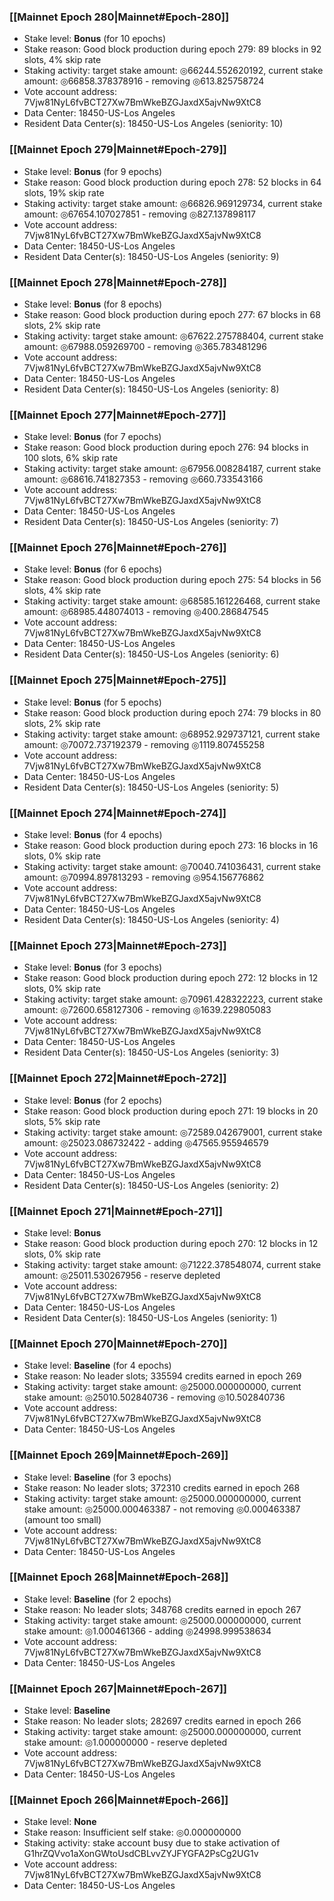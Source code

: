 ### [[Mainnet Epoch 280|Mainnet#Epoch-280]]
* Stake level: **Bonus** (for 10 epochs)
* Stake reason: Good block production during epoch 279: 89 blocks in 92 slots, 4% skip rate
* Staking activity: target stake amount: ◎66244.552620192, current stake amount: ◎66858.378378916 - removing ◎613.825758724
* Vote account address: 7Vjw81NyL6fvBCT27Xw7BmWkeBZGJaxdX5ajvNw9XtC8
* Data Center: 18450-US-Los Angeles
* Resident Data Center(s): 18450-US-Los Angeles (seniority: 10)
### [[Mainnet Epoch 279|Mainnet#Epoch-279]]
* Stake level: **Bonus** (for 9 epochs)
* Stake reason: Good block production during epoch 278: 52 blocks in 64 slots, 19% skip rate
* Staking activity: target stake amount: ◎66826.969129734, current stake amount: ◎67654.107027851 - removing ◎827.137898117
* Vote account address: 7Vjw81NyL6fvBCT27Xw7BmWkeBZGJaxdX5ajvNw9XtC8
* Data Center: 18450-US-Los Angeles
* Resident Data Center(s): 18450-US-Los Angeles (seniority: 9)
### [[Mainnet Epoch 278|Mainnet#Epoch-278]]
* Stake level: **Bonus** (for 8 epochs)
* Stake reason: Good block production during epoch 277: 67 blocks in 68 slots, 2% skip rate
* Staking activity: target stake amount: ◎67622.275788404, current stake amount: ◎67988.059269700 - removing ◎365.783481296
* Vote account address: 7Vjw81NyL6fvBCT27Xw7BmWkeBZGJaxdX5ajvNw9XtC8
* Data Center: 18450-US-Los Angeles
* Resident Data Center(s): 18450-US-Los Angeles (seniority: 8)
### [[Mainnet Epoch 277|Mainnet#Epoch-277]]
* Stake level: **Bonus** (for 7 epochs)
* Stake reason: Good block production during epoch 276: 94 blocks in 100 slots, 6% skip rate
* Staking activity: target stake amount: ◎67956.008284187, current stake amount: ◎68616.741827353 - removing ◎660.733543166
* Vote account address: 7Vjw81NyL6fvBCT27Xw7BmWkeBZGJaxdX5ajvNw9XtC8
* Data Center: 18450-US-Los Angeles
* Resident Data Center(s): 18450-US-Los Angeles (seniority: 7)
### [[Mainnet Epoch 276|Mainnet#Epoch-276]]
* Stake level: **Bonus** (for 6 epochs)
* Stake reason: Good block production during epoch 275: 54 blocks in 56 slots, 4% skip rate
* Staking activity: target stake amount: ◎68585.161226468, current stake amount: ◎68985.448074013 - removing ◎400.286847545
* Vote account address: 7Vjw81NyL6fvBCT27Xw7BmWkeBZGJaxdX5ajvNw9XtC8
* Data Center: 18450-US-Los Angeles
* Resident Data Center(s): 18450-US-Los Angeles (seniority: 6)
### [[Mainnet Epoch 275|Mainnet#Epoch-275]]
* Stake level: **Bonus** (for 5 epochs)
* Stake reason: Good block production during epoch 274: 79 blocks in 80 slots, 2% skip rate
* Staking activity: target stake amount: ◎68952.929737121, current stake amount: ◎70072.737192379 - removing ◎1119.807455258
* Vote account address: 7Vjw81NyL6fvBCT27Xw7BmWkeBZGJaxdX5ajvNw9XtC8
* Data Center: 18450-US-Los Angeles
* Resident Data Center(s): 18450-US-Los Angeles (seniority: 5)
### [[Mainnet Epoch 274|Mainnet#Epoch-274]]
* Stake level: **Bonus** (for 4 epochs)
* Stake reason: Good block production during epoch 273: 16 blocks in 16 slots, 0% skip rate
* Staking activity: target stake amount: ◎70040.741036431, current stake amount: ◎70994.897813293 - removing ◎954.156776862
* Vote account address: 7Vjw81NyL6fvBCT27Xw7BmWkeBZGJaxdX5ajvNw9XtC8
* Data Center: 18450-US-Los Angeles
* Resident Data Center(s): 18450-US-Los Angeles (seniority: 4)
### [[Mainnet Epoch 273|Mainnet#Epoch-273]]
* Stake level: **Bonus** (for 3 epochs)
* Stake reason: Good block production during epoch 272: 12 blocks in 12 slots, 0% skip rate
* Staking activity: target stake amount: ◎70961.428322223, current stake amount: ◎72600.658127306 - removing ◎1639.229805083
* Vote account address: 7Vjw81NyL6fvBCT27Xw7BmWkeBZGJaxdX5ajvNw9XtC8
* Data Center: 18450-US-Los Angeles
* Resident Data Center(s): 18450-US-Los Angeles (seniority: 3)
### [[Mainnet Epoch 272|Mainnet#Epoch-272]]
* Stake level: **Bonus** (for 2 epochs)
* Stake reason: Good block production during epoch 271: 19 blocks in 20 slots, 5% skip rate
* Staking activity: target stake amount: ◎72589.042679001, current stake amount: ◎25023.086732422 - adding ◎47565.955946579
* Vote account address: 7Vjw81NyL6fvBCT27Xw7BmWkeBZGJaxdX5ajvNw9XtC8
* Data Center: 18450-US-Los Angeles
* Resident Data Center(s): 18450-US-Los Angeles (seniority: 2)
### [[Mainnet Epoch 271|Mainnet#Epoch-271]]
* Stake level: **Bonus**
* Stake reason: Good block production during epoch 270: 12 blocks in 12 slots, 0% skip rate
* Staking activity: target stake amount: ◎71222.378548074, current stake amount: ◎25011.530267956 - reserve depleted
* Vote account address: 7Vjw81NyL6fvBCT27Xw7BmWkeBZGJaxdX5ajvNw9XtC8
* Data Center: 18450-US-Los Angeles
* Resident Data Center(s): 18450-US-Los Angeles (seniority: 1)
### [[Mainnet Epoch 270|Mainnet#Epoch-270]]
* Stake level: **Baseline** (for 4 epochs)
* Stake reason: No leader slots; 335594 credits earned in epoch 269
* Staking activity: target stake amount: ◎25000.000000000, current stake amount: ◎25010.502840736 - removing ◎10.502840736
* Vote account address: 7Vjw81NyL6fvBCT27Xw7BmWkeBZGJaxdX5ajvNw9XtC8
* Data Center: 18450-US-Los Angeles
### [[Mainnet Epoch 269|Mainnet#Epoch-269]]
* Stake level: **Baseline** (for 3 epochs)
* Stake reason: No leader slots; 372310 credits earned in epoch 268
* Staking activity: target stake amount: ◎25000.000000000, current stake amount: ◎25000.000463387 - not removing ◎0.000463387 (amount too small)
* Vote account address: 7Vjw81NyL6fvBCT27Xw7BmWkeBZGJaxdX5ajvNw9XtC8
* Data Center: 18450-US-Los Angeles
### [[Mainnet Epoch 268|Mainnet#Epoch-268]]
* Stake level: **Baseline** (for 2 epochs)
* Stake reason: No leader slots; 348768 credits earned in epoch 267
* Staking activity: target stake amount: ◎25000.000000000, current stake amount: ◎1.000461366 - adding ◎24998.999538634
* Vote account address: 7Vjw81NyL6fvBCT27Xw7BmWkeBZGJaxdX5ajvNw9XtC8
* Data Center: 18450-US-Los Angeles
### [[Mainnet Epoch 267|Mainnet#Epoch-267]]
* Stake level: **Baseline**
* Stake reason: No leader slots; 282697 credits earned in epoch 266
* Staking activity: target stake amount: ◎25000.000000000, current stake amount: ◎1.000000000 - reserve depleted
* Vote account address: 7Vjw81NyL6fvBCT27Xw7BmWkeBZGJaxdX5ajvNw9XtC8
* Data Center: 18450-US-Los Angeles
### [[Mainnet Epoch 266|Mainnet#Epoch-266]]
* Stake level: **None**
* Stake reason: Insufficient self stake: ◎0.000000000
* Staking activity: stake account busy due to stake activation of G1hrZQVvo1aXonGWtoUsdCBLvvZYJFYGFA2PsCg2UG1v
* Vote account address: 7Vjw81NyL6fvBCT27Xw7BmWkeBZGJaxdX5ajvNw9XtC8
* Data Center: 18450-US-Los Angeles